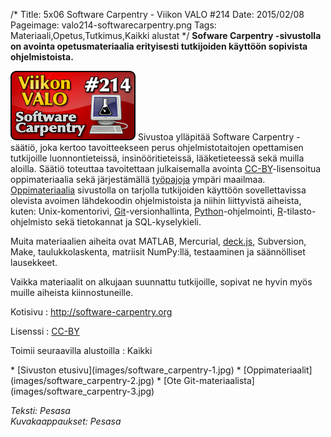 /*
Title: 5x06 Software Carpentry - Viikon VALO #214
Date: 2015/02/08
Pageimage: valo214-softwarecarpentry.png
Tags: Materiaali,Opetus,Tutkimus,Kaikki alustat
*/
**Sofware Carpentry -sivustolla on avointa opetusmateriaalia erityisesti
tutkijoiden käyttöön sopivista ohjelmistoista.**

![](images/valo214-softwarecarpentry.png "fig:valo214-softwarecarpentry.png")
Sivustoa ylläpitää Software Carpentry -säätiö, joka kertoo
tavoitteekseen perus ohjelmistotaitojen opettamisen tutkijoille
luonnontieteissä, insinööritieteissä, lääketieteessä sekä muilla
aloilla. Säätiö toteuttaa tavoitettaan julkaisemalla avointa
[CC-BY](http://creativecommons.org/licenses/by/4.0/deed.fi)-lisensoitua
oppimateriaalia sekä järjestämällä
[työpajoja](http://software-carpentry.org/workshops/index.html) ympäri
maailmaa. [Oppimateriaalia](http://software-carpentry.org/lessons.html)
sivustolla on tarjolla tutkijoiden käyttöön sovellettavissa olevista
avoimen lähdekoodin ohjelmistoista ja niihin liittyvistä aiheista,
kuten: Unix-komentorivi, [Git](Git)-versionhallinta, [Python](Python)-ohjelmointi,
[R](R)-tilasto-ohjelmisto sekä tietokannat ja SQL-kyselykieli.

Muita materiaalien aiheita ovat MATLAB, Mercurial,
[deck.js](http://imakewebthings.com/deck.js/), Subversion, Make,
taulukkolaskenta, matriisit NumPy:llä, testaaminen ja säännölliset
lausekkeet.

Vaikka materiaalit on alkujaan suunnattu tutkijoille, sopivat ne hyvin
myös muille aiheista kiinnostuneille.

Kotisivu
:   <http://software-carpentry.org>

Lisenssi
:   [CC-BY](http://creativecommons.org/licenses/by/4.0/deed.fi)

Toimii seuraavilla alustoilla
:   Kaikki

<div class="psgallery" markdown="1">
* [Sivuston etusivu](images/software_carpentry-1.jpg)
* [Oppimateriaalit](images/software_carpentry-2.jpg)
* [Ote Git-materiaalista](images/software_carpentry-3.jpg)
</div>

*Teksti: Pesasa* <br />
*Kuvakaappaukset: Pesasa*
